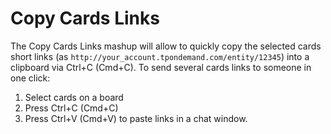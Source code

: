 ﻿Copy Cards Links
==================
The Copy Cards Links mashup will allow to quickly copy the selected cards short links (as `http://your_account.tpondemand.com/entity/12345`) into a clipboard via Ctrl+C (Cmd+C). To send several cards links to someone in one click:

1. Select cards on a board
2. Press Ctrl+C (Cmd+C)
3. Press Ctrl+V (Cmd+V) to paste links in a chat window.
